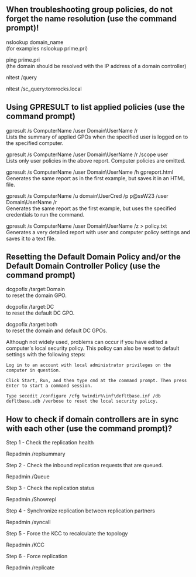 When troubleshooting group policies, do not forget the name resolution (use the command prompt)!
-----------

nslookup domain_name  
(for examples nslookup prime.pri)

ping prime.pri  
(the domain should be resolved with the IP address of a domain controller)

nltest /query  

nltest /sc_query:tomrocks.local

Using GPRESULT to list applied policies (use the command prompt)
-----------

gpresult /s ComputerName /user Domain\UserName /r  
Lists the summary of applied GPOs when the specified user is logged on to the specified computer.

gpresult /s ComputerName /user Domain\UserName /r /scope user  
Lists only user policies in the above report. Computer policies are omitted.

gpresult /s ComputerName /user Domain\UserName /h gpreport.html  
Generates the same report as in the first example, but saves it in an HTML file.

gpresult /s ComputerName /u domain\UserCred /p p@ssW23 /user Domain\UserName /r  
Generates the same report as the first example, but uses the specified credentials to run the command.

gpresult /s ComputerName /user Domain\UserName /z > policy.txt  
Generates a very detailed report with user and computer policy settings and saves it to a text file.


Resetting the Default Domain Policy and/or the Default Domain Controller Policy (use the command prompt)
---------

dcgpofix /target:Domain  
to reset the domain GPO.

dcgpofix /target:DC  
to reset the default DC GPO.

dcgpofix /target:both  
to reset the domain and default DC GPOs.


Although not widely used, problems can occur if you have edited a computer's local security policy. This policy can also be reset to default settings with the following steps:

    Log in to an account with local administrator privileges on the computer in question.

    Click Start, Run, and then type cmd at the command prompt. Then press Enter to start a command session.

    Type secedit /configure /cfg %windir%\inf\defltbase.inf /db defltbase.sdb /verbose to reset the local security policy.


How to check if domain controllers are in sync with each other (use the command prompt)?
----------

Step 1 - Check the replication health

Repadmin /replsummary

Step 2 - Check the inbound replication requests that are queued.

Repadmin /Queue

Step 3 - Check the replication status

Repadmin /Showrepl

Step 4 - Synchronize replication between replication partners

Repadmin /syncall

Step 5 - Force the KCC to recalculate the topology

Repadmin /KCC

Step 6 - Force replication

Repadmin /replicate

